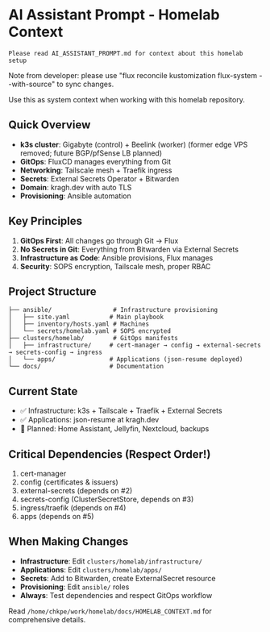 # AI Assistant Prompt - Homelab Context

`Please read AI_ASSISTANT_PROMPT.md for context about this homelab setup`

Note from developer: please use "flux reconcile kustomization flux-system --with-source" to sync changes.

Use this as system context when working with this homelab repository.

## Quick Overview
- **k3s cluster**: Gigabyte (control) + Beelink (worker) (former edge VPS removed; future BGP/pfSense LB planned)
- **GitOps**: FluxCD manages everything from Git
- **Networking**: Tailscale mesh + Traefik ingress
- **Secrets**: External Secrets Operator + Bitwarden
- **Domain**: kragh.dev with auto TLS
- **Provisioning**: Ansible automation

## Key Principles
1. **GitOps First**: All changes go through Git → Flux
2. **No Secrets in Git**: Everything from Bitwarden via External Secrets
3. **Infrastructure as Code**: Ansible provisions, Flux manages
4. **Security**: SOPS encryption, Tailscale mesh, proper RBAC

## Project Structure

```text
├── ansible/                 # Infrastructure provisioning
│   ├── site.yaml           # Main playbook
│   ├── inventory/hosts.yaml # Machines
│   └── secrets/homelab.yaml # SOPS encrypted
├── clusters/homelab/        # GitOps manifests
│   ├── infrastructure/     # cert-manager → config → external-secrets → secrets-config → ingress
│   └── apps/               # Applications (json-resume deployed)
└── docs/                   # Documentation
```

## Current State
- ✅ Infrastructure: k3s + Tailscale + Traefik + External Secrets
- ✅ Applications: json-resume at kragh.dev
- 🚧 Planned: Home Assistant, Jellyfin, Nextcloud, backups

## Critical Dependencies (Respect Order!)
1. cert-manager
2. config (certificates & issuers)
3. external-secrets (depends on #2)
4. secrets-config (ClusterSecretStore, depends on #3)  
5. ingress/traefik (depends on #4)
6. apps (depends on #5)

## When Making Changes
- **Infrastructure**: Edit `clusters/homelab/infrastructure/`
- **Applications**: Edit `clusters/homelab/apps/`
- **Secrets**: Add to Bitwarden, create ExternalSecret resource
- **Provisioning**: Edit `ansible/` roles
- **Always**: Test dependencies and respect GitOps workflow

Read `/home/chkpe/work/homelab/docs/HOMELAB_CONTEXT.md` for comprehensive details.
